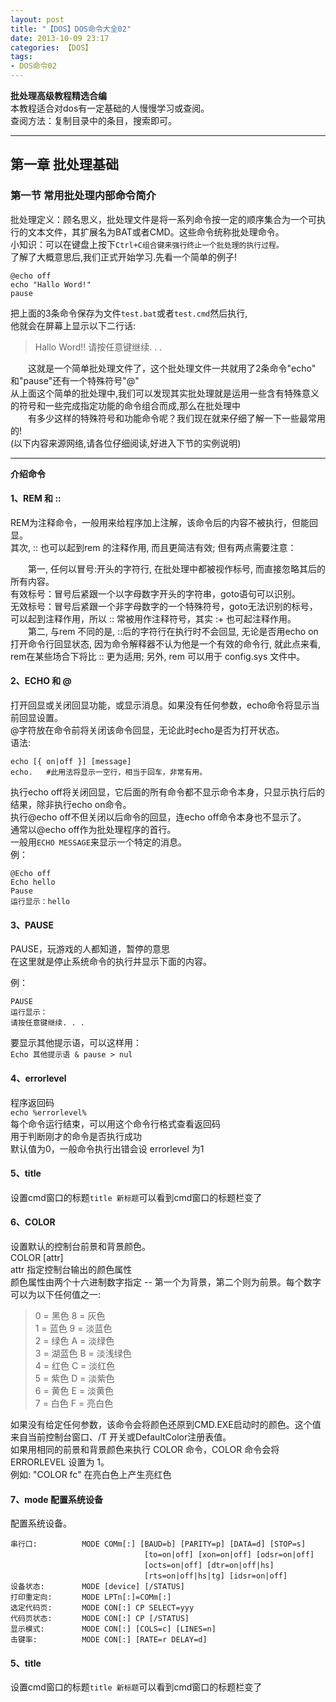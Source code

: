 ```yaml
---
layout: post
title: "【DOS】DOS命令大全02"
date: 2013-10-09 23:17
categories: 【DOS】
tags:
- DOS命令02
---
```

**批处理高级教程精选合编**  
    本教程适合对dos有一定基础的人慢慢学习或查阅。  
    查阅方法：复制目录中的条目，搜索即可。  
    
---

## 第一章 批处理基础  
### 第一节 常用批处理内部命令简介  
批处理定义：顾名思义，批处理文件是将一系列命令按一定的顺序集合为一个可执行的文本文件，其扩展名为BAT或者CMD。这些命令统称批处理命令。  
小知识：可以在键盘上按下`Ctrl+C组合键来强行终止一个批处理的执行过程。`  
了解了大概意思后,我们正式开始学习.先看一个简单的例子!  

```
@echo off
echo "Hallo Word!"
pause
```

把上面的3条命令保存为文件`test.bat`或者`test.cmd`然后执行,  
他就会在屏幕上显示以下二行话:  
> Hallo Word!!
> 请按任意键继续. . .

　　这就是一个简单批处理文件了，这个批处理文件一共就用了2条命令"echo" 和"pause"还有一个特殊符号"@"  
从上面这个简单的批处理中,我们可以发现其实批处理就是运用一些含有特殊意义的符号和一些完成指定功能的命令组合而成,那么在批处理中  
　　有多少这样的特殊符号和功能命令呢？我们现在就来仔细了解一下一些最常用的!  
(以下内容来源网络,请各位仔细阅读,好进入下节的实例说明)  

---

**介绍命令**  
#### 1、REM 和 ::  
REM为注释命令，一般用来给程序加上注解，该命令后的内容不被执行，但能回显。  
其次, :: 也可以起到rem 的注释作用, 而且更简洁有效; 但有两点需要注意：  

　　第一, 任何以冒号:开头的字符行, 在批处理中都被视作标号, 而直接忽略其后的所有内容。  
有效标号：冒号后紧跟一个以字母数字开头的字符串，goto语句可以识别。  
无效标号：冒号后紧跟一个非字母数字的一个特殊符号，goto无法识别的标号，可以起到注释作用，所以 :: 常被用作注释符号，其实 :+ 也可起注释作用。  
　　第二, 与rem 不同的是, ::后的字符行在执行时不会回显, 无论是否用echo on打开命令行回显状态, 因为命令解释器不认为他是一个有效的命令行, 就此点来看, rem在某些场合下将比 :: 更为适用; 另外, rem 可以用于 config.sys 文件中。  

#### 2、ECHO 和 @  
打开回显或关闭回显功能，或显示消息。如果没有任何参数，echo命令将显示当前回显设置。  
@字符放在命令前将关闭该命令回显，无论此时echo是否为打开状态。  
语法:  

```
echo [{ on|off }] [message]
echo.   #此用法将显示一空行，相当于回车，非常有用。
```

执行echo off将关闭回显，它后面的所有命令都不显示命令本身，只显示执行后的结果，除非执行echo on命令。  
执行@echo off不但关闭以后命令的回显，连echo off命令本身也不显示了。  
通常以@echo off作为批处理程序的首行。  
一般用`ECHO MESSAGE`来显示一个特定的消息。  
例：  

```
@Echo off
Echo hello
Pause
运行显示：hello
```

#### 3、PAUSE  
PAUSE，玩游戏的人都知道，暂停的意思  
在这里就是停止系统命令的执行并显示下面的内容。  

例：  

```
PAUSE
运行显示：
请按任意键继续. . .
```

要显示其他提示语，可以这样用：  
`Echo 其他提示语 & pause > nul`  

#### 4、errorlevel  
程序返回码  
`echo %errorlevel%`  
每个命令运行结束，可以用这个命令行格式查看返回码  
用于判断刚才的命令是否执行成功  
默认值为0，一般命令执行出错会设 errorlevel 为1  

#### 5、title  
设置cmd窗口的标题`title 新标题`可以看到cmd窗口的标题栏变了  

#### 6、COLOR  
设置默认的控制台前景和背景颜色。  
COLOR [attr]  
  attr        指定控制台输出的颜色属性  
颜色属性由两个十六进制数字指定 -- 第一个为背景，第二个则为前景。每个数字可以为以下任何值之一:  

> 0 = 黑色       8 = 灰色  
> 1 = 蓝色       9 = 淡蓝色  
> 2 = 绿色       A = 淡绿色  
> 3 = 湖蓝色     B = 淡浅绿色  
> 4 = 红色       C = 淡红色  
> 5 = 紫色       D = 淡紫色  
> 6 = 黄色       E = 淡黄色  
> 7 = 白色       F = 亮白色  

如果没有给定任何参数，该命令会将颜色还原到CMD.EXE启动时的颜色。这个值来自当前控制台窗口、/T 开关或DefaultColor注册表值。  
如果用相同的前景和背景颜色来执行 COLOR 命令，COLOR 命令会将 ERRORLEVEL 设置为 1。  
例如: "COLOR fc" 在亮白色上产生亮红色  

#### 7、mode 配置系统设备  
配置系统设备。  

```
串行口:　　　　　　MODE COMm[:] [BAUD=b] [PARITY=p] [DATA=d] [STOP=s]
　　　　　　　　　　　　　　　　　　[to=on|off] [xon=on|off] [odsr=on|off]
　　　　　　　　　　　　　　　　　　[octs=on|off] [dtr=on|off|hs]
　　　　　　　　　　　　　　　　　　[rts=on|off|hs|tg] [idsr=on|off]
设备状态:　　　　　MODE [device] [/STATUS]
打印重定向:　　　　MODE LPTn[:]=COMm[:]
选定代码页:　　　　MODE CON[:] CP SELECT=yyy
代码页状态:　　　　MODE CON[:] CP [/STATUS]
显示模式:　　　　　MODE CON[:] [COLS=c] [LINES=n]
击键率:　　　　　　MODE CON[:] [RATE=r DELAY=d]
```

#### 5、title  
设置cmd窗口的标题`title 新标题`可以看到cmd窗口的标题栏变了  
